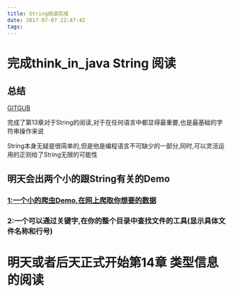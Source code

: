 ```yaml
---
title: String阅读完成
date: 2017-07-07 22:47:42
tags:
---
```


# 完成think_in_java String 阅读



## 总结

[GITGUB](https://github.com/maruilong/think_in_java-string)

完成了第13章对于String的阅读,对于在任何语言中都显得最重要,也是最基础的字符串操作来说

String本身无疑是很简单的,但是他是编程语言不可缺少的一部分,同时,可以灵活运用的正则给了String无限的可能性

## 明天会出两个小的跟String有关的Demo

### 	[1:一个小的爬虫Demo,在网上爬取你想要的数据](https://github.com/maruilong/splitDemo.git)

### 	2:一个可以通过关键字,在你的整个目录中查找文件的工具(显示具体文件名称和行号)

# 明天或者后天正式开始第14章 类型信息的阅读





